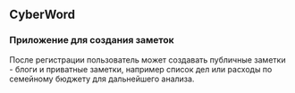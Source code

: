 ## CyberWord
### Приложение для создания заметок

После регистрации пользователь может создавать публичные заметки - блоги и приватные заметки, например список дел или расходы по семейному бюджету для дальнейшего анализа.